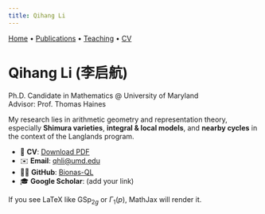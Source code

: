 ```yaml
---
title: Qihang Li
---
```


[Home](/) • [Publications](/publications) • [Teaching](/teaching) • [CV](/cv)

# Qihang Li (李启航)

Ph.D. Candidate in Mathematics @ University of Maryland  
Advisor: Prof. Thomas Haines

My research lies in arithmetic geometry and representation theory, especially **Shimura varieties**, **integral & local models**, and **nearby cycles** in the context of the Langlands program.

- 📄 **CV**: [Download PDF](/files/CV.pdf)
- ✉️ **Email**: qhli@umd.edu
- 🧑‍💻 **GitHub**: [Bionas-QL](https://github.com/Bionas-QL)
- 🎓 **Google Scholar**: (add your link)

If you see LaTeX like $\mathrm{GSp}_{2g}$ or $\Gamma_1(p)$, MathJax will render it.

<script id="MathJax-script" async src="https://cdn.jsdelivr.net/npm/mathjax@3/es5/tex-mml-chtml.js"></script>